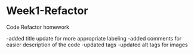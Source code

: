 # Week1-Refactor
Code Refactor homework

-added title update for more appropriate labeling
-added comments for easier description of the code
-updated tags 
-updated alt tags for images